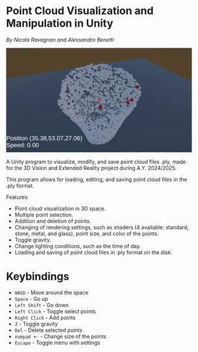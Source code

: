 # Point Cloud Visualization and Manipulation in Unity
_By Nicola Ravagnan and Alessandro Benetti_

![Picture of running program](https://github.com/LilNick0101/3DVXRPointCloudVisualization/blob/main/pic.png?raw=true)

A Unity program to visualize, modify, and save point cloud files .ply, made for the 3D Vision and Extended Reality project during A.Y. 2024/2025.

This program allows for loading, editing, and saving point cloud files in the .ply format.

Features:
- Point cloud visualization in 3D space.
- Multiple point selection.
- Addition and deletion of points.
- Changing of rendering settings, such as shaders (4 available: standard, stone, metal, and glass), point size, and color of the points.
- Toggle gravity.
- Change lighting conditions, such as the time of day.
- Loading and saving of point cloud files in .ply format on the disk.

# Keybindings

- `WASD` - Move around the space
- `Space` - Go up
- `Left Shift` - Go down
- `Left Click` - Toggle select points
- `Right Click` - Add points
- `Z` - Toggle gravity
- `Del` - Delete selected points
- `numpad +-` - Change size of the points
- `Escape` - Toggle menu with settings
